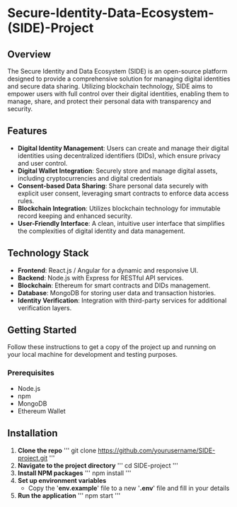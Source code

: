 # Secure-Identity-Data-Ecosystem-(SIDE)-Project
## Overview
The Secure Identity and Data Ecosystem (SIDE) is an open-source platform designed to provide a comprehensive 
solution for managing digital identities and secure data sharing. Utilizing blockchain technology, SIDE aims 
to empower users with full control over their digital identities, enabling them to manage, share, and protect
their personal data with transparency and security. 

## Features
+ **Digital Identity Management**: Users can create and manage their digital identities using decentralized identifiers (DIDs), which ensure privacy and user control.
+ **Digital Wallet Integration**: Securely store and manage digital assets, including cryptocurrencies and digital credentials
+ **Consent-based Data Sharing**: Share personal data securely with explicit user consent, leveraging smart contracts to enforce data access rules.
+ **Blockchain Integration**: Utilizes blockchain technology for immutable record keeping and enhanced security.
+ **User-Friendly Interface**: A clean, intuitive user interface that simplifies the complexities of digital identity and data management.

## Technology Stack
+ **Frontend**: React.js / Angular for a dynamic and responsive UI.
+ **Backend**: Node.js with Express for RESTful API services.
+ **Blockchain**: Ethereum for smart contracts and DIDs management.
+ **Database**: MongoDB for storing user data and transaction histories.
+ **Identity Verification**: Integration with third-party services for additional verification layers.

## Getting Started
Follow these instructions to get a copy of the project up and running on your local machine for development and testing purposes. 
### Prerequisites
+ Node.js
+ npm
+ MongoDB
+ Ethereum Wallet

## Installation
1. **Clone the repo**
   '''
   git clone https://github.com/yourusername/SIDE-project.git
   '''
2. **Navigate to the project directory**
   '''
   cd SIDE-project
   '''
3. **Install NPM packages**
   '''
   npm install
   '''
4. **Set up environment variables**
   + Copy the '**env.example**' file to a new '**.env**' file and fill in your details
5. **Run the application**
   '''
   npm start
   '''
